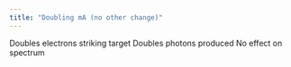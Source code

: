 ```yaml
---
title: "Doubling mA (no other change)"
---
```

Doubles electrons striking target
Doubles photons produced
No effect on spectrum

